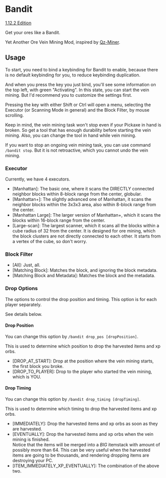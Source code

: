 # Bandit

[1.12.2 Edition](https://github.com/ElytraServers/Bandit)

Get your ores like a Bandit.

Yet Another Ore Vein Mining Mod, inspired by [Qz-Miner](https://github.com/QuanhuZeYu/Qz-Miner).

## Usage

To start, you need to bind a keybinding for Bandit to enable, because there is no default keybinding for you, to reduce
keybinding duplication.

And when you press the key you just bind, you'll see some information on the top left, with green "Activating".
In this state, you can start the vein mining. But I'd recommend you to customize the settings first.

Pressing the key with either Shift or Ctrl will open a menu, selecting the Executor (or Scanning Mode in general) and
the Block Filter, by mouse scrolling.

Keep in mind, the vein mining task won't stop even if your Pickaxe in hand is broken. So get a tool that has
enough durability before starting the vein mining. Also, you can change the tool in hand while vein mining.

If you want to stop an ongoing vein mining task, you can use command `/bandit stop`. But it is not retroactive, which
you cannot undo the vein mining.

### Executor

Currently, we have 4 executors.

- [Manhattan]: The basic one, where it scans the DIRECTLY connected neighbor blocks within 8-block range from the
  center, globular.
- [Manhattan+]: The slightly advanced one of Manhattan, it scans the neighbor blocks within the 3x3x3 area, also within
  8-block range from the center.
- [Manhattan Large]: The larger version of Manhattan+, which it scans the blocks within 16-block range from the center.
- [Large-scan]: The largest scanner, which it scans all the blocks within a cube radius of 32 from the center. It is
  designed for ore mining, which the block clusters are not directly connected to each other. It starts from a vertex of
  the cube, so don't worry.

### Block Filter

- [All]: Just, all.
- [Matching Block]: Matches the block, and ignoring the block metadata.
- [Matching Block and Metadata]: Matches the block and the metadata.

### Drop Options

The options to control the drop position and timing. This option is for each player separately.

See details below.

#### Drop Position

You can change this option by `/bandit drop_pos [dropPosition]`.

This is used to determine which position to drop the harvested items and xp orbs.

- [DROP_AT_START]: Drop at the position where the vein mining starts, the first block you broke.
- [DROP_TO_PLAYER]: Drop to the player who started the vein mining, which is YOU.

#### Drop Timing

You can change this option by `/bandit drop_timing [dropTiming]`.

This is used to determine which timing to drop the harvested items and xp orbs.

- [IMMEDIATELY]: Drop the harvested items and xp orbs as soon as they are harvested.
- [EVENTUALLY]: Drop the harvested items and xp orbs when the vein mining is finished.\
  Notice that the items will be merged into a _BIG_ itemstack with amount of possibly more than 64. This can be very
  useful when the harvested items are going to be thousands, and rendering dropping items are destroying your PC.
- [ITEM_IMMEDIATELY_XP_EVENTUALLY]: The combination of the above two.
